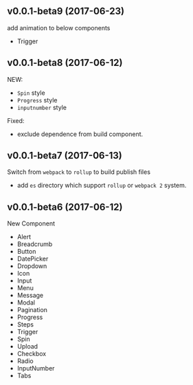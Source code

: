 ## v0.0.1-beta9 (2017-06-23)

add animation to below components
- Trigger


## v0.0.1-beta8 (2017-06-12)

NEW:
- `Spin` style
- `Progress` style
- `inputnumber` style

Fixed:
  - exclude dependence from build component.


## v0.0.1-beta7 (2017-06-13)

Switch from `webpack` to `rollup` to build publish files
- add `es` directory which support `rollup` or `webpack 2` system.

## v0.0.1-beta6 (2017-06-12)

New Component
- Alert
- Breadcrumb
- Button
- DatePicker
- Dropdown
- Icon
- Input
- Menu
- Message
- Modal
- Pagination
- Progress
- Steps
- Trigger
- Spin
- Upload
- Checkbox
- Radio
- InputNumber
- Tabs